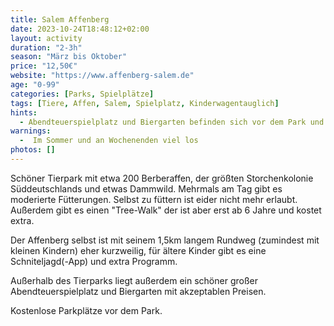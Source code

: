 ```yaml
---
title: Salem Affenberg
date: 2023-10-24T18:48:12+02:00
layout: activity
duration: "2-3h"
season: "März bis Oktober"
price: "12,50€"
website: "https://www.affenberg-salem.de"
age: "0-99"
categories: [Parks, Spielplätze]
tags: [Tiere, Affen, Salem, Spielplatz, Kinderwagentauglich]
hints:
  - Abendteuerspielplatz und Biergarten befinden sich vor dem Park und sind ohne Eintritt erreichbar.
warnings:
  -  Im Sommer und an Wochenenden viel los
photos: []
---
```

Schöner Tierpark mit etwa 200 Berberaffen, der größten Storchenkolonie Süddeutschlands und etwas Dammwild. Mehrmals am Tag gibt es moderierte Fütterungen. Selbst zu füttern ist eider nicht mehr erlaubt. Außerdem gibt es einen "Tree-Walk" der ist aber erst ab 6 Jahre und kostet extra.

Der Affenberg selbst ist mit seinem 1,5km langem Rundweg (zumindest mit kleinen Kindern) eher kurzweilig, für ältere Kinder gibt es eine Schniteljagd(-App) und extra Programm.

Außerhalb des Tierparks liegt außerdem ein schöner großer Abendteuerspielplatz und Biergarten mit akzeptablen Preisen.

Kostenlose Parkplätze vor dem Park.